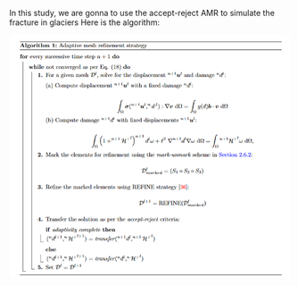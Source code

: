In this study, we are gonna to use the accept-reject AMR to simulate the fracture in glaciers
Here is the algorithm:

![](attachments/Pasted%20image%2020250620140413.png)